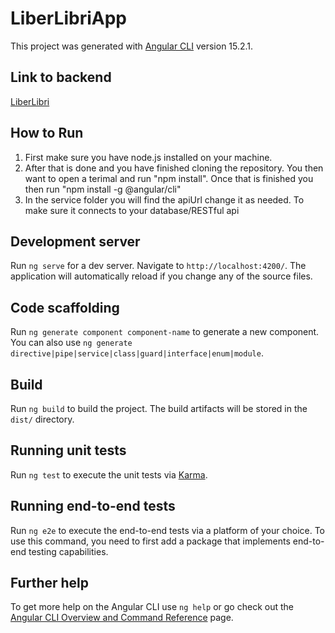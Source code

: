 # LiberLibriApp

This project was generated with [Angular CLI](https://github.com/angular/angular-cli) version 15.2.1.

## Link to backend
[LiberLibri]()

## How to Run
1) First make sure you have node.js installed on your machine.
2) After that is done and you have finished cloning the repository. You then want to open a terimal and run "npm install". Once that is finished you then run "npm install -g @angular/cli"
3) In the service folder you will find the apiUrl change it as needed. To make sure it connects to your database/RESTful api


## Development server

Run `ng serve` for a dev server. Navigate to `http://localhost:4200/`. The application will automatically reload if you change any of the source files.

## Code scaffolding

Run `ng generate component component-name` to generate a new component. You can also use `ng generate directive|pipe|service|class|guard|interface|enum|module`.

## Build

Run `ng build` to build the project. The build artifacts will be stored in the `dist/` directory.

## Running unit tests

Run `ng test` to execute the unit tests via [Karma](https://karma-runner.github.io).

## Running end-to-end tests

Run `ng e2e` to execute the end-to-end tests via a platform of your choice. To use this command, you need to first add a package that implements end-to-end testing capabilities.

## Further help

To get more help on the Angular CLI use `ng help` or go check out the [Angular CLI Overview and Command Reference](https://angular.io/cli) page.
